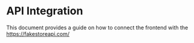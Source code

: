 # API Integration

This document provides a guide on how to connect the frontend with the <https://fakestoreapi.com/>
